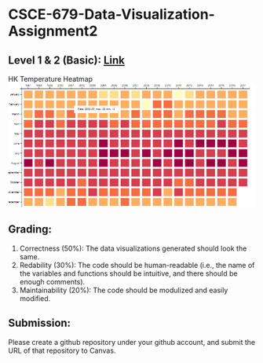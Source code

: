 # CSCE-679-Data-Visualization-Assignment2

## Level 1 & 2 (Basic): [Link](./level1.md)
HK Temperature Heatmap
![level1](./level1.png)

## Grading:
1. Correctness (50%): The data visualizations generated should look the same.
2. Redability (30%): The code should be human-readable (i.e., the name of the variables and functions should be intuitive, and there should be enough comments).
3. Maintainability (20%): The code should be modulized and easily modified.

## Submission:

Please create a github repository under your github account, and submit the URL of that repository to Canvas.